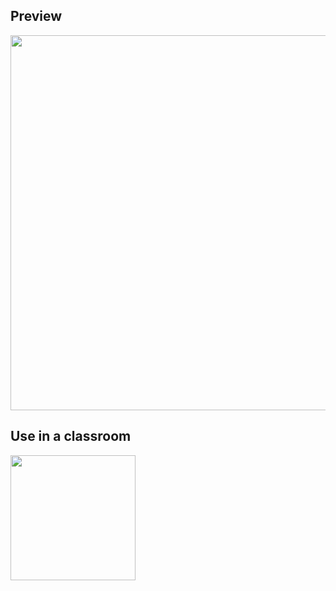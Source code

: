 ## Preview 
<img src="https://github.com/user-attachments/assets/58cacfd4-d251-4959-bea6-f7bff068146c" width="600"/>

## Use in a classroom
<img src="https://github.com/user-attachments/assets/b0f68ae4-5c6f-494d-961f-6bd1da9d22c8" width="200"/>
